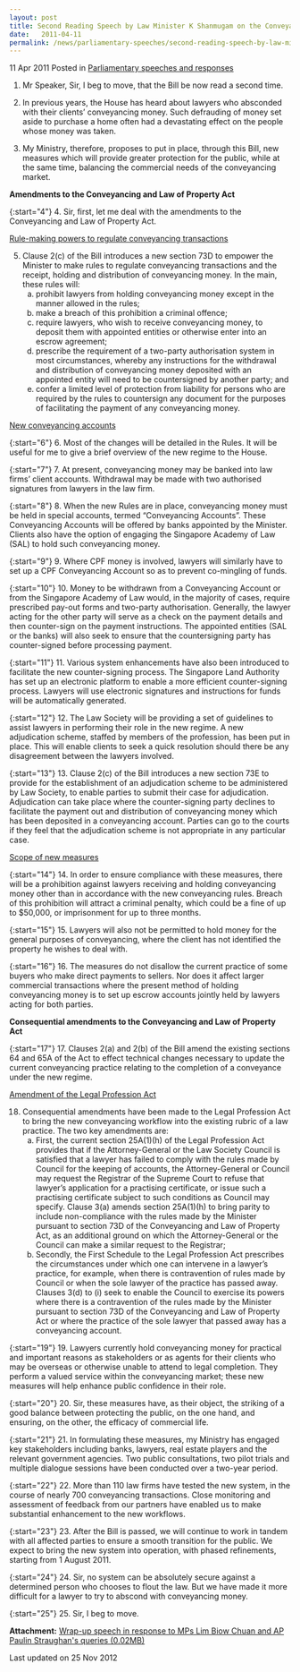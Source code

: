 ```yaml
---
layout: post
title: Second Reading Speech by Law Minister K Shanmugam on the Conveyancing (Miscellaneous Amendments) Bill
date:   2011-04-11
permalink: /news/parliamentary-speeches/second-reading-speech-by-law-minister-k-shanmugam-on-the-conveyancing-miscellaneous-amendments
---
```


11 Apr 2011 Posted in [Parliamentary speeches and responses](/news/parliamentary-speeches) 


1. Mr Speaker, Sir, I beg to move, that the Bill be now read a second time.


2. In previous years, the House has heard about lawyers who absconded with their clients’ conveyancing money. Such defrauding of money set aside to purchase a home often had a devastating effect on the people whose money was taken.

3. My Ministry, therefore, proposes to put in place, through this Bill, new measures which will provide greater protection for the public, while at the same time, balancing the commercial needs of the conveyancing market. 

**Amendments to the Conveyancing and Law of Property Act**

{:start="4"}
4. Sir, first, let me deal with the amendments to the Conveyancing and Law of Property Act.

<u>Rule-making powers to regulate conveyancing transactions</u>

<ol start="5">
<li>  Clause 2(c) of the Bill introduces a new section 73D to empower the Minister to make rules to regulate conveyancing transactions and the receipt, holding and distribution of conveyancing money.  In the main, these rules will:
<ol style="list-style-type: lower-alpha">

<li>prohibit lawyers from holding conveyancing money except in the manner allowed in the rules; </li>

<li>make a breach of this prohibition a criminal offence; </li>

<li>require lawyers, who wish to receive conveyancing money, to deposit them with appointed entities or otherwise enter into an escrow agreement; </li>

<li>prescribe the requirement of a two-party authorisation system in most circumstances, whereby any instructions for the withdrawal and distribution of conveyancing money deposited with an appointed entity will need to be countersigned by another party; and </li>

<li>confer a limited level of protection from liability for persons who are required by the rules to countersign any document for the purposes of facilitating the payment of any conveyancing money.</li>


</ol>

</li>
</ol>


<u>New conveyancing accounts</u>

{:start="6"}
6. Most of the changes will be detailed in the Rules.  It will be useful for me to give a brief overview of the new regime to the House. 

{:start="7"}
7. At present, conveyancing money may be banked into law firms’ client accounts. Withdrawal may be made with two authorised signatures from lawyers in the law firm. 

{:start="8"}
8. When the new Rules are in place, conveyancing money must be held in special accounts, termed “Conveyancing Accounts”. These Conveyancing Accounts will be offered by banks appointed by the Minister.  Clients also have the option of engaging the Singapore Academy of Law (SAL) to hold such conveyancing money.

{:start="9"}
9. Where CPF money is involved, lawyers will similarly have to set up a CPF Conveyancing Account so as to prevent co-mingling of funds.

{:start="10"}
10. Money to be withdrawn from a Conveyancing Account or from the Singapore Academy of Law would, in the majority of cases, require prescribed pay-out forms and two-party authorisation. Generally, the lawyer acting for the other party will serve as a check on the payment details and then counter-sign on the payment instructions.  The appointed entities (SAL or the banks) will also seek to ensure that the countersigning party has counter-signed before processing payment. 

{:start="11"}
11. Various system enhancements have also been introduced to facilitate the new counter-signing process.  The Singapore Land Authority has set up an electronic platform to enable a more efficient counter-signing process. Lawyers will use electronic signatures and instructions for funds will be automatically generated. 

{:start="12"}
12. The Law Society will be providing a set of guidelines to assist lawyers in performing their role in the new regime. A new adjudication scheme, staffed by members of the profession, has been put in place.  This will enable clients to seek a quick resolution should there be any disagreement between the lawyers involved. 

{:start="13"}
13. Clause 2(c) of the Bill introduces a new section 73E to provide for the establishment of an adjudication scheme to be administered by Law Society, to enable parties to submit their case for adjudication.  Adjudication can take place where the counter-signing party declines to facilitate the payment out and distribution of conveyancing money which has been deposited in a conveyancing account.  Parties can go to the courts if they feel that the adjudication scheme is not appropriate in any particular case.


<u>Scope of new measures</u>

{:start="14"}
14. In order to ensure compliance with these measures, there will be a prohibition against lawyers receiving and holding conveyancing money other than in accordance with the new conveyancing rules. Breach of this prohibition will attract a criminal penalty, which could be a fine of up to $50,000, or imprisonment for up to three months. 

{:start="15"}
15. Lawyers will also not be permitted to hold money for the general purposes of conveyancing, where the client has not identified the property he wishes to deal with.

{:start="16"}
16. The measures do not disallow the current practice of some buyers who make direct payments to sellers.  Nor does it affect larger commercial transactions where the present method of holding conveyancing money is to set up escrow accounts jointly held by lawyers acting for both parties.


**Consequential amendments to the Conveyancing and Law of Property Act**

{:start="17"}
17. Clauses 2(a) and 2(b) of the Bill amend the existing sections 64 and 65A of the Act to effect technical changes necessary to update the current conveyancing practice relating to the completion of a conveyance under the new regime.


<u>Amendment of the Legal Profession Act</u>

<ol start="18">
<li>  Consequential amendments have been made to the Legal Profession Act to bring the new conveyancing workflow into the existing rubric of a law practice.  The two key amendments are:
<ol style="list-style-type: lower-alpha">
<li>First, the current section 25A(1)(h) of the Legal Profession Act provides that if the Attorney-General or the Law Society Council is satisfied that a lawyer has failed to comply with the rules made by Council for the keeping of accounts, the Attorney-General or Council may request the Registrar of the Supreme Court to refuse that lawyer’s application for a practising certificate, or issue such a practising certificate subject to such conditions as Council may specify. Clause 3(a) amends section 25A(1)(h) to bring parity to include non-compliance with the rules made by the Minister pursuant to section 73D of the Conveyancing and Law of  Property Act, as an additional ground on which the Attorney-General or the Council can make a similar request to the Registrar;</li>

<li>Secondly, the First Schedule to the Legal Profession Act prescribes the circumstances under which one can intervene in a lawyer’s practice, for example, when there is contravention of rules made by Council or when the sole lawyer of the practice has passed away. Clauses 3(d) to (i) seek to enable the Council to exercise its powers where there is a contravention of the rules made by the Minister pursuant to section 73D of the Conveyancing and Law of Property Act or where the practice of the sole lawyer that passed away has a conveyancing account. </li>

</ol>
</li>
</ol>


{:start="19"}
19. Lawyers currently hold conveyancing money for practical and important reasons as stakeholders or as agents for their clients who may be overseas or otherwise unable to attend to legal completion.  They perform a valued service within the conveyancing market; these new measures will help enhance public confidence in their role.


{:start="20"}
20. Sir, these measures have, as their object, the striking of a good balance between protecting the public, on the one hand, and ensuring, on the other, the efficacy of commercial life. 


{:start="21"}
21. In formulating these measures, my Ministry has engaged key stakeholders including banks, lawyers, real estate players and the relevant government agencies. Two public consultations, two pilot trials and multiple dialogue sessions have been conducted over a two-year period. 


{:start="22"}
22. More than 110 law firms have tested the new system, in the course of nearly 700 conveyancing transactions.  Close monitoring and assessment of feedback from our partners have enabled us to make substantial enhancement to the new workflows. 


{:start="23"}
23. After the Bill is passed, we will continue to work in tandem with all affected parties to ensure a smooth transition for the public. We expect to bring the new system into operation, with phased refinements, starting from 1 August 2011.


{:start="24"}
24. Sir, no system can be absolutely secure against a determined person who chooses to flout the law.  But we have made it more difficult for a lawyer to try to abscond with conveyancing money.


{:start="25"}
25. Sir, I beg to move.


**Attachment:**
[Wrap-up speech in response to MPs Lim Biow Chuan and AP Paulin Straughan's queries (0.02MB)](/files/news/parliamentary-speeches/2011/04/linkclick0497.pdf)


<p class="right-side-updated">Last updated on 25 Nov 2012</p> 

